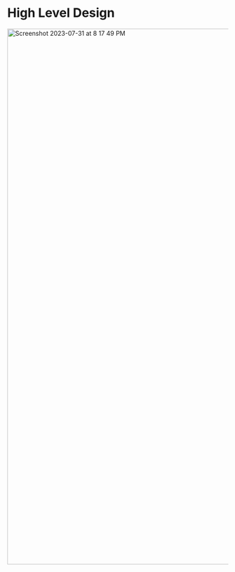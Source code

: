 # High Level Design

<img width="1220" alt="Screenshot 2023-07-31 at 8 17 49 PM" src="https://github.com/ganesh-sadanala/diveintoaws/assets/40536512/aa36a8b3-0aad-421c-bb72-91f4ffef9dcf">
